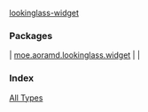 [lookinglass-widget](./index.md)

### Packages

| [moe.aoramd.lookinglass.widget](moe.aoramd.lookinglass.widget/index.md) |  |

### Index

[All Types](alltypes/index.md)